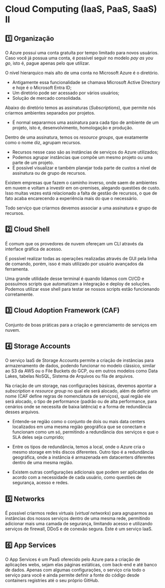 # Cloud Computing (IaaS, PaaS, SaaS) II

## :one: Organização

O Azure possui uma conta gratuíta por tempo limitado para novos usuários. Caso você já possua uma conta, é possível seguir no modelo *pay as you go*, isto é, pague apenas pelo que utilizar.

O nível hierarquico mais alto de uma conta no Microsoft Azure é o diretório.

- Antigamente essa funcionalidade se chamava Microsoft Active Directory e hoje é o Microsoft Entra ID;
- Um diretório pode ser acessado por vários usuários;
- Solução de mercado consolidada.

Abaixo do diretório temos as assinaturas (*Subscriptions*), que permite nós criarmos ambientes separados por projetos.

- É normal separarmos uma assinatura para cada tipo de ambiente de um projeto, isto é, desenvolvimento, homologação e produção.

Dentro de uma assinatura, temos os *resource groups*, que exatamente como o nome diz, agrupam recursos.

- Recursos nesse caso são as instâncias de serviços do Azure utilizados;
- Podemos agrupar instâncias que compõe um mesmo projeto ou uma parte de um projeto.
- É possível visualizar e também planejar toda parte de custos a nível de assinatura ou de grupo de recursos.

Existem empresas que fazem o caminho inverso, onde saem de ambientes em nuvem e voltam a investir em on-premises, alegando questões de custo. Isso muitas vezes está relacionado a falta de gestão de recursos, o que de fato acaba encarecendo a experiência mais do que o necessário.

Todo serviço que criarmos devemos associar a uma assinatura e grupo de recursos.

## :two: Cloud Shell

É comum que os provedores de nuvem ofereçam um CLI através da interface gráfica de acesso.

É possível realizar todas as operações realizadas através de GUI pela linha de comando, porém, isso é mais utilizado por usuário avançados da ferramenta.

Uma grande utilidade desse terminal é quando lidamos com CI/CD e possuímos scripts que automatizam a integração e deploy de soluções. Podemos utilizar esse shell para testar se nossos scripts estão funcionando corretamente.

## :three: Cloud Adoption Framework (CAF)

Conjunto de boas práticas para a criação e gerenciamento de serviços em nuvem.

## :four: Storage Accounts

O serviço IaaS de Storage Accounts permite a criação de instâncias para armazenamento de dados, podendo funcionar no modelo clássico, similar ao S3 da AWS ou o File Buckets do GCP, ou em outros modelos como Data Lakes, tabelas NoSQL, Sistema de Arquivos ou fila de arquivos.

Na criação de um storage, nas configurações básicas, devemos apontar a *subscription* e *resource group* no qual ele será alocado, além de definir um nome (CAF define regras de nomenclatura de serviços), qual região ele será alocado, o tipo de performance (padrão ou de alta performance, para cenários onde se necessita de baixa latência) e a forma de redundância desses arquivos.

- Entende-se região como o conjunto de dois ou mais data centers localizados em uma mesma região geográfica que se conectam e funcionam como um só, permitindo a redundância dos serviços e que o SLA deles seja cumprido;

- Entre os tipos de redundância, temos a local, onde o Azure cria o mesmo storage em três discos diferentes. Outro tipo é a redundância geográfica, onde a instância é armazenada em datacenters diferentes dentro de uma mesma região.

- Existem outras configurações adicionais que podem ser aplicadas de acordo com a necessidade de cada usuário, como questões de segurança, acesso e redes.

## :five: Networks

É possível criarmos redes virtuais (*virtual networks*) para agruparmos as instâncias dos nossos serviços dentro de uma mesma rede, permitindo adicionar mais uma camada de segurança, limitando acesso e utilizando serviços de firewall, DDoS e de conexão segura. Este é um serviço IaaS.

## :six: App Services

O App Services é um PaaS oferecido pelo Azure para a criação de aplicações webs, sejam elas páginas estáticas, com back-end e até banco de dados. Apenas com algumas configurações, o serviço cria todo o serviço para você e ainda permite definir a fonte do código desde containers registries até o seu próprio GitHub.
